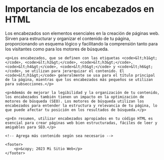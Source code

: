 <!DOCTYPE html>
<html>
<head>
    <meta charset="UTF-8">
    <meta name="description" content="Aprende cómo usar encabezados en HTML">
    <meta name="keywords" content="HTML, encabezados, importancia de encabezados">
    <title>Cómo poner encabezados HTML</title>
    <link rel="stylesheet" type="text/css" href="estilos.css">
    <script src="https://cdn.pulse.is/livechat/loader.js" data-live-chat-id="67cb1a301b04bc9b260a6ac4" async></script>
</head>
<body>
    <h1>Importancia de los encabezados en HTML</h1>
    <p>Los encabezados son elementos esenciales en la creación de páginas web. Sirven para estructurar y organizar el contenido de tu página, proporcionando un esquema lógico y facilitando la comprensión tanto para los visitantes como para los motores de búsqueda.</p>

    <p>Los encabezados, que se definen con las etiquetas <code>&lt;h1&gt;</code>, <code>&lt;h2&gt;</code>, <code>&lt;h3&gt;</code>, <code>&lt;h4&gt;</code>, <code>&lt;h5&gt;</code> y <code>&lt;h6&gt;</code>, se utilizan para jerarquizar el contenido. El <code>&lt;h1&gt;</code> generalmente se usa para el título principal de la página, mientras que los encabezados más pequeños se utilizan para subsecciones.</p>

    <p>Además de mejorar la legibilidad y la organización de tu contenido, los encabezados también tienen un impacto en la optimización de motores de búsqueda (SEO). Los motores de búsqueda utilizan los encabezados para entender la estructura y relevancia de tu página, lo que puede afectar tu posición en los resultados de búsqueda.</p>

    <p>En resumen, utilizar encabezados apropiados en tu código HTML es esencial para crear páginas web bien estructuradas, fáciles de leer y amigables para SEO.</p>

    <!-- Agrega más contenido según sea necesario -->

    <footer>
        <p>&copy; 2023 Mi Sitio Web</p>
    </footer>
</body>
</html>
